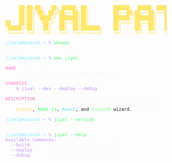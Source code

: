 <!-- Hacker Terminal Section with Custom ASCII Logo -->
<p align="center">
<pre>
<span style="color:#FFE66D;">     ██╗██╗██╗   ██╗ █████╗ ██╗         ██████╗  █████╗ ████████╗███████╗██╗     </span>
<span style="color:#FFE66D;">     ██║██║╚██╗ ██╔╝██╔══██╗██║         ██╔══██╗██╔══██╗╚══██╔══╝██╔════╝██║     </span>
<span style="color:#FFE66D;">     ██║██║ ╚████╔╝ ███████║██║         ██████╔╝███████║   ██║   █████╗  ██║     </span>
<span style="color:#FFE66D;">██   ██║██║  ╚██╔╝  ██╔══██║██║         ██╔═══╝ ██╔══██║   ██║   ██╔══╝  ██║     </span>
<span style="color:#FFE66D;">╚█████╔╝██║   ██║   ██║  ██║███████╗    ██║     ██║  ██║   ██║   ███████╗███████╗</span>
<span style="color:#FFE66D;"> ╚════╝ ╚═╝   ╚═╝   ╚═╝  ╚═╝╚══════╝    ╚═╝     ╚═╝  ╚═╝   ╚═╝   ╚══════╝╚══════╝</span>
</pre>

<pre>
<span style="color:#8BE9FD;">jiyal@macbook</span><span style="color:#BD93F9;"> ~ %</span> <span style="color:#50FA7B;">whoami</span>
<span style="color:#F8F8F2;">jiyal</span>

<span style="color:#8BE9FD;">jiyal@macbook</span><span style="color:#BD93F9;"> ~ %</span> <span style="color:#50FA7B;">man jiyal</span>

<span style="color:#FF79C6;">NAME</span>
    <span style="color:#F8F8F2;">jiyal - full stack web development tool</span>

<span style="color:#FF79C6;">SYNOPSIS</span>
    <span style="color:#BD93F9;">$ jiyal --dev --deploy --debug</span>

<span style="color:#FF79C6;">DESCRIPTION</span>
    <span style="color:#F8F8F2;">A cross-platform full stack developer from India 🇮🇳.</span>
    <span style="color:#FFE66D;">Django</span>, <span style="color:#3CFF66;">Node.js</span>, <span style="color:#61DAFB;">React</span>, and <span style="color:#9EFFA1;">MongoDB</span> wizard.

<span style="color:#8BE9FD;">jiyal@macbook</span><span style="color:#BD93F9;"> ~ %</span> <span style="color:#50FA7B;">jiyal --version</span>
<span style="color:#F8F8F2;">v2.5.1 (FullStack Edition)</span>

<span style="color:#8BE9FD;">jiyal@macbook</span><span style="color:#BD93F9;"> ~ %</span> <span style="color:#50FA7B;">jiyal --help</span>
<span style="color:#BD93F9;">Available Commands:</span>
  <span style="color:#BD93F9;">--build</span>       <span style="color:#F8F8F2;">Builds your dream project</span>
  <span style="color:#BD93F9;">--deploy</span>      <span style="color:#F8F8F2;">Deploys it to the internet</span>
  <span style="color:#BD93F9;">--debug</span>       <span style="color:#F8F8F2;">Fixes bugs like a ninja 🥷</span>
</pre>
</p>
